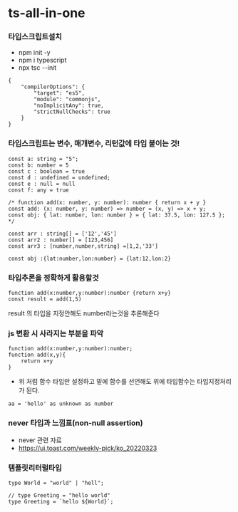 # ts-all-in-one

### 타입스크립트설치

- npm init -y
- npm i typescript
- npx tsc --init

```
{
    "compilerOptions": {
        "target": "es5",
        "module": "commonjs",
        "noImplicitAny": true,
        "strictNullChecks": true
    }
}
```

### 타입스크립트는 변수, 매개변수, 리턴값에 타입 붙이는 것!

```
const a: string = "5";
const b: number = 5
const c : boolean = true
const d : undefined = undefined;
const e : null = null
const f: any = true

/* function add(x: number, y: number): number { return x + y }
const add: (x: number, y: number) => number = (x, y) => x + y;
const obj: { lat: number, lon: number } = { lat: 37.5, lon: 127.5 }; */

const arr : string[] = ['12','45']
const arr2 : number[] = [123,456]
const arr3 : [number,number,string] =[1,2,'33']

const obj :{lat:number,lon:number} = {lat:12,lon:2}
```

### 타입추론을 정확하게 활용할것

```
function add(x:number,y:number):number {return x+y}
const result = add(1,5)
```

result 의 타입을 지정안해도 number라는것을 추론해준다

### js 변환 시 사라지는 부분을 파악

```
function add(x:number,y:number):number;
function add(x,y){
    return x+y
}
```

- 위 처럼 함수 타입만 설정하고 밑에 함수를 선언해도 위에 타입함수는 타입지정처리가 된다.

```
aa = 'hello' as unknown as number
```

### never 타입과 느낌표(non-null assertion)

- never 관련 자료
- https://ui.toast.com/weekly-pick/ko_20220323

### 템플릿리터럴타입

```
type World = "world" | "hell";

// type Greeting = "hello world"
type Greeting = `hello ${World}`;
```
